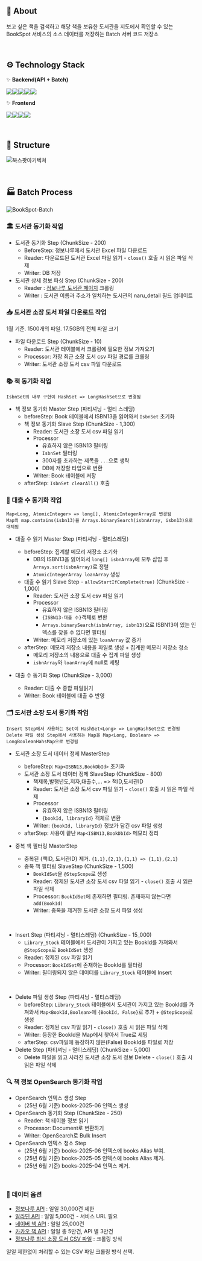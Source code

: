 ## 🎠 About
보고 싶은 책을 검색하고 해당 책을 보유한 도서관을 지도에서 확인할 수 있는 BookSpot 서비스의 소스 데이터를 저장하는 Batch 서버 코드 저장소

<br>

## ⚙️ Technology Stack

✨ **Backend(API + Batch)**

<img src="https://img.shields.io/badge/Java21-5382a1?style=for-the-badge&logo=&logoColor=white"><img src="https://img.shields.io/badge/springboot 3.1.5-6DB33F?style=for-the-badge&logo=springboot&logoColor=white"><img src="https://img.shields.io/badge/JPA-59666C?style=for-the-badge&logo=hibernate&logoColor=white"><img src="https://img.shields.io/badge/MySQL-4479A1?style=for-the-badge&logo=mysql&logoColor=white"><img src="https://img.shields.io/badge/OpenSearch-005EB8?style=for-the-badge&logo=opensearch&logoColor=white">

✨ **Frontend**

<img src="https://img.shields.io/badge/React-61DAFB?style=for-the-badge&logo=react&logoColor=white"><img src="https://img.shields.io/badge/typescript-3178C6?style=for-the-badge&logo=typescript&logoColor=white"><img src="https://img.shields.io/badge/next.js-000000?style=for-the-badge&logo=nextdotjs&logoColor=white"><img src="https://img.shields.io/badge/tailwindcss-06B6D4?style=for-the-badge&logo=tailwindcss&logoColor=white">

<br>


## 🧐 Structure
![북스팟아키텍쳐](https://github.com/user-attachments/assets/cbca0ff3-7ae6-4c1c-9fbc-fb44f97d8c65)

<br>

## 🏭 Batch Process
![BookSpot-Batch](https://github.com/user-attachments/assets/b37032c1-e75f-4f87-b2ef-2263906e6eee)

### 🏛️ 도서관 동기화 작업
- 도서관 동기화 Step (ChunkSize -  200)
    - BeforeStep: 정보나루에서 도서관 Excel 파일 다운로드
    - Reader: 다운로드된 도서관 Excel 파일 읽기 - `close()` 호출 시 읽은 파일 삭제
    - Writer: DB 저장
- 도서관 상세 정보 파싱 Step (ChunkSize -  200)
    - Reader : [정보나루 도서관 페이지](https://www.data4library.kr/libDataL) 크롤링
    - Writer : 도서관 이름과 주소가 일치하는 도서관의 naru_detail 필드 업데이트

### 📥 도서관 소장 도서 파일 다운로드 작업
1월 기준. 1500개의 파일. 17.5GB의 전체 파일 크기

- 파일 다운로드 Step (ChunkSize - 10)
    - Reader: 도서관 테이블에서 크롤링에 필요한 정보 가져오기
    - Processor: 가장 최근 소장 도서 csv 파일 경로를 크롤링
    - Writer: 도서관 소장 도서 csv 파일 다운로드

### 📚 책 동기화 작업

```
IsbnSet의 내부 구현이 HashSet => LongHashSet으로 변경됨
```

- 책 정보 동기화 Master Step (파티셔닝 - 멀티 스레딩)
    - beforeStep: Book 테이블에서 ISBN13을 읽어와서 `IsbnSet` 초기화
    - 책 정보 동기화 Slave Step (ChunkSize - 1,300)
      - Reader: 도서관 소장 도서 csv 파일 읽기
      - Processor
          - 유효하지 않은 ISBN13 필터링
          - `IsbnSet` 필터링
          - 300자를 초과하는 제목을 `...`으로 생략
          - DB에 저장할 타입으로 변환
      - Writer: Book 테이블에 저장
    - afterStep: `IsbnSet clearAll()` 호출

### 🔢 대출 수 동기화 작업

```
Map<Long, AtomicInteger> => long[], AtomicIntegerArray로 변경됨
Map의 map.contains(isbn13)을 Arrays.binarySearch(isbnArray, isbn13)으로 대체됨
```

- 대출 수 읽기 Master Step (파티셔닝 - 멀티스레딩)
    - beforeStep: 집계할 메모리 저장소 초기화
        - DB의 ISBN13을 읽어와서 `long[] isbnArray`에 모두 삽입 후 `Arrays.sort(isbnArray)`로 정렬
        - `AtomicIntegerArray loanArray` 생성
    - 대출 수 읽기 Slave Step - `allowStartIfComplete(true)` (ChunkSize - 1,000)
        - Reader: 도서관 소장 도서 csv 파일 읽기
        - Processor
            - 유효하지 않은 ISBN13 필터링
            - `{ISBN13-대출 수}`객체로 변환
            - `Arrays.binarySearch(isbnArray, isbn13)`으로 ISBN13이 있는 인덱스를 찾을 수 없다면 필터링
        - Writer: 메모리 저장소에 있는 `loanArray` 값 증가
    - afterStep: 메모리 저장소 내용을 파일로 생성 + 집계한 메모리 저장소 청소
      - 메모리 저장소의 내용으로 대출 수 집계 파일 생성
      - `isbnArray`와 `loanArray`에 null로 세팅


- 대출 수 동기화 Step (ChunkSize - 3,000)
    - Reader: 대출 수 종합 파일읽기
    - Writer: Book 테이블에 대출 수 반영

### 🗂️ 도서관 소장 도서 동기화 작업
```
Insert Step에서 사용하는 Set이 HashSet<Long> => LongHashSet으로 변경됨
Delete 파일 생성 Step에서 사용하는 Map을 Map<Long, Boolean> => LongBooleanHahsMap으로 변경됨
```

- 도서관 소장 도서 데이터 정제 MasterStep
  - beforeStep: `Map<ISBN13,BookDbId>` 초기화
  - 도서관 소장 도서 데이터 정제 SlaveStep (ChunkSize - 800)
      - 책제목,발행년도,저자,대출수,... => 책ID,도서관ID
      - Reader: 도서관 소장 도서 csv 파일 읽기 - `close()` 호출 시 읽은 파일 삭제
      - Processor
          - 유효하지 않은 ISBN13 필터링
          - `{bookId, libraryId}` 객체로 변환
      - Writer: `{bookId, libraryId}` 정보가 담긴 csv 파일 생성
  - afterStep: 사용이 끝난 `Map<ISBN13,BookDbId>` 메모리 정리

- 중복 책 필터링 MasterStep
  - 중복된 {책ID, 도서관ID} 제거. `{1,1},{2,1},{1,1} => {1,1},{2,1}`
  - 중복 책 필터링 SlaveStep (ChunkSize - 1,500)
      - `BookIdSet`을 `@StepScope`로 생성
      - Reader: 정제된 도서관 소장 도서 csv 파일 읽기 - `close()` 호출 시 읽은 파일 삭제
      - Processor: `BookIdSet`에 존재하면 필터링. 존재하지 않는다면 `add(BookId)`
      - Writer: 중복을 제거한 도서관 소장 도서 파일 생성

<br>

- Insert Step (파티셔닝 - 멀티스레딩) (ChunkSize - 15_000) 
  - `Library_Stock` 테이블에서 도서관이 가지고 있는 BookId를 가져와서 `@StepScope`로 `BookIdSet` 생성
  - Reader: 정제된 csv 파일 읽기
  - Processor: `BookIdSet`에 존재하는 BookId를 필터링
  - Writer: 필터링되지 않은 데이터를 `Library_Stock` 테이블에 Insert

<br>

- Delete 파일 생성 Step (파티셔닝 - 멀티스레딩)
  - beforeStep: `Library_Stock` 테이블에서 도서관이 가지고 있는 BookId를 가져와서 
    `Map<BookId,Boolean>`에 `{BookId, False}`로 추가 + `@StepScope`로 생성
  - Reader: 정제된 csv 파일 읽기 - `close()` 호출 시 읽은 파일 삭제
  - Writer: 등장한 BookId을 Map에서 찾아서 True로 세팅
  - afterStep: csv파일에 등장하지 않은(False) BookId를 파일로 저장
- Delete Step (파티셔닝 - 멀티스레딩) (ChunkSize - 5,000)
  - Delete 파일을 읽고 사라진 도서관 소장 도서 정보 Delete - `close()` 호출 시 읽은 파일 삭제


### 🔍 책 정보 OpenSearch 동기화 작업

- OpenSearch 인덱스 생성 Step
  - (25년 6월 기준) books-2025-06 인덱스 생성
- OpenSearch 동기화 Step (ChunkSize - 250)
  - Reader: 책 테이블 정보 읽기
  - Processor: Document로 변환하기
  - Writer: OpenSearch로 Bulk Insert
- OpenSearch 인덱스 청소 Step
    - (25년 6월 기준) books-2025-06 인덱스에 books Alias 부여.
    - (25년 6월 기준) books-2025-05 인덱스에 books Alias 제거.
    - (25년 6월 기준) books-2025-04 인덱스 제거. 

<br>

### 🔗 데이터 옵션
- [정보나루 API](https://data4library.kr/apiUtilization) : 일일 30,000건 제한
- [알라딘 API](https://blog.aladin.co.kr/openapi) : 일일 5,000건 - 서비스 URL 필요
- [네이버 책 API](https://developers.naver.com/docs/serviceapi/search/book/book.md) : 일일 25,000건
- [카카오 책 API](https://developers.kakao.com/docs/latest/ko/daum-search/dev-guide#search-book) : 일일 총 5만건, API 별 3만건
- [정보나루 최신 소장 도서 CSV 파일](https://data4library.kr/openDataL) : 크롤링 방식

일일 제한없이 처리할 수 있는 CSV 파일 크롤링 방식 선택.
